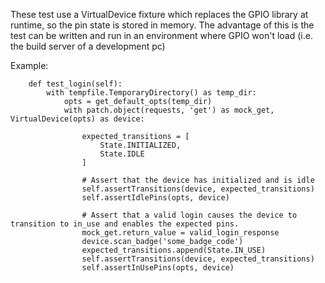 
These test use a VirtualDevice fixture which replaces the GPIO library at runtime, so the pin state is stored in memory. 
The advantage of this is the test can be written and run in an environment where GPIO won't load 
(i.e. the build server of a development pc)


Example:

```
    def test_login(self):
        with tempfile.TemporaryDirectory() as temp_dir:
            opts = get_default_opts(temp_dir)
            with patch.object(requests, 'get') as mock_get, VirtualDevice(opts) as device:

                expected_transitions = [
                    State.INITIALIZED,
                    State.IDLE
                ]  

                # Assert that the device has initialized and is idle
                self.assertTransitions(device, expected_transitions)
                self.assertIdlePins(opts, device)  

                # Assert that a valid login causes the device to transition to in_use and enables the expected pins.
                mock_get.return_value = valid_login_response
                device.scan_badge('some_badge_code')
                expected_transitions.append(State.IN_USE)
                self.assertTransitions(device, expected_transitions)
                self.assertInUsePins(opts, device)

```